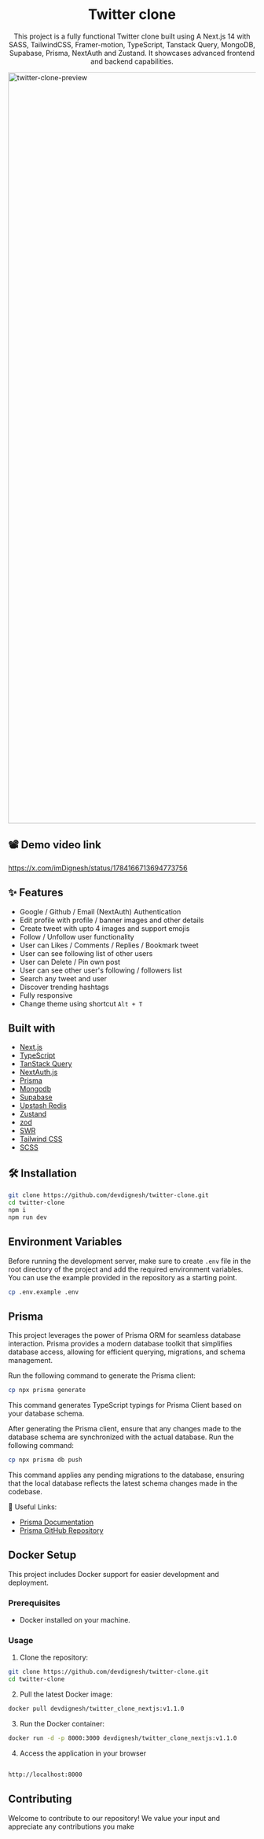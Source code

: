 
<h1 align="center">Twitter clone</h3>
<p align="center">
This project is a fully functional Twitter clone built using A Next.js 14 with SASS, TailwindCSS, Framer-motion, TypeScript, Tanstack Query, MongoDB, Supabase, Prisma, NextAuth and Zustand. It showcases advanced frontend and backend capabilities.
</p>

<img width="1527" alt="twitter-clone-preview" src="https://tsedxkflgndtkvrmgbug.supabase.co/storage/v1/object/public/images/project_preview.png?t=2024-07-23T09%3A05%3A46.142Z">


## 📽 Demo video link 
https://x.com/imDignesh/status/1784166713694773756

## ✨ Features 

- Google / Github / Email (NextAuth) Authentication 
- Edit profile with profile / banner images and other details
- Create tweet with upto 4 images and support emojis
- Follow / Unfollow user functionality
- User can Likes / Comments / Replies / Bookmark tweet
- User can see following list of other users
- User can Delete / Pin own post 
- User can see other user's following / followers list 
- Search any tweet and user
- Discover trending hashtags
- Fully responsive
- Change theme using shortcut `Alt + T`

## Built with

- [Next.js](https://nextjs.org/)
- [TypeScript](https://www.typescriptlang.org/)
- [TanStack Query](https://tanstack.com/query/latest)
- [NextAuth.js](https://next-auth.js.org/)
- [Prisma](https://www.prisma.io/)
- [Mongodb](https://www.mongodb.com/atlas/database)
- [Supabase](https://supabase.com/docs)
- [Upstash Redis](https://upstash.com/)
- [Zustand](https://zustand.surge.sh/)
- [zod](https://github.com/colinhacks/zod)
- [SWR](https://swr.vercel.app/)
- [Tailwind CSS](https://tailwindcss.com/)
- [SCSS](https://sass-lang.com/)


## 🛠️ Installation 

```bash
git clone https://github.com/devdignesh/twitter-clone.git
cd twitter-clone
npm i
npm run dev
```

## Environment Variables

Before running the development server, make sure to create `.env` file in the root directory of the project and add the required environment variables. You can use the example provided in the repository as a starting point.

```bash
cp .env.example .env
```

## Prisma

This project leverages the power of Prisma ORM for seamless database interaction. Prisma provides a modern database toolkit that simplifies database access, allowing for efficient querying, migrations, and schema management.

Run the following command to generate the Prisma client:

```bash
cp npx prisma generate
```

This command generates TypeScript typings for Prisma Client based on your database schema.

After generating the Prisma client, ensure that any changes made to the database schema are synchronized with the actual database. Run the following command:

```bash
cp npx prisma db push
```

This command applies any pending migrations to the database, ensuring that the local database reflects the latest schema changes made in the codebase.

🔗 Useful Links:
- [Prisma Documentation](https://www.prisma.io/docs)
- [Prisma GitHub Repository](https://github.com/prisma/prisma)

## Docker Setup
This project includes Docker support for easier development and deployment.

### Prerequisites

- Docker installed on your machine.

### Usage
1. Clone the repository:
```bash
git clone https://github.com/devdignesh/twitter-clone.git
cd twitter-clone
```

2. Pull the latest Docker image:
```bash
docker pull devdignesh/twitter_clone_nextjs:v1.1.0
```

3. Run the Docker container:
```bash
docker run -d -p 8000:3000 devdignesh/twitter_clone_nextjs:v1.1.0
```
4. Access the application in your browser
```bash

http://localhost:8000


```


## Contributing
Welcome to contribute to our repository! We value your input and appreciate any contributions you make 


